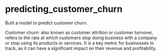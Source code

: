# predicting_customer_churn
Built a model to predict customer churn.

Customer churn: also known as customer attrition or customer turnover, refers to the rate at which customers stop doing business with a company or stop using its products or services. It is a key metric for businesses to track, as it can have a significant impact on their revenue and profitability.

